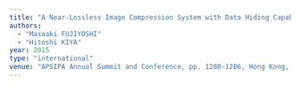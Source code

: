 ```yaml
---
title: "A Near-Lossless Image Compression System with Data Hiding Capability"
authors:
  - "Masaaki FUJIYOSHI"
  - "Hitoshi KIYA"
year: 2015
type: "international"
venue: "APSIPA Annual Summit and Conference, pp. 1280-1286, Hong Kong, China, 2015-12-19."
---
```

